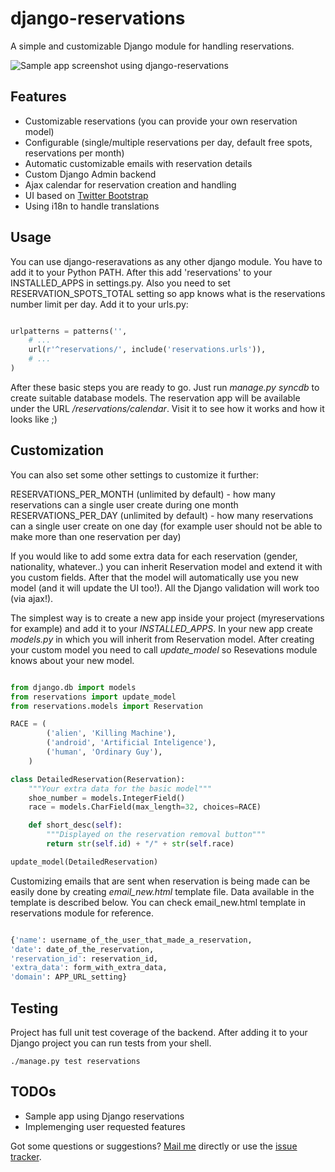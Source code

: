 django-reservations
===================

A simple and customizable Django module for handling reservations. 

![Sample app screenshot using django-reservations](django-reservations/screen1.jpg)

Features
--------

 * Customizable reservations (you can provide your own reservation model)
 * Configurable (single/multiple reservations per day, default free spots, reservations per month)
 * Automatic customizable emails with reservation details
 * Custom Django Admin backend
 * Ajax calendar for reservation creation and handling
 * UI based on [Twitter Bootstrap](http://twitter.github.com/bootstrap/)
 * Using i18n to handle translations

Usage
-----

You can use django-reseravations as any other django module. You have to add it to your Python PATH. After this add 'reservations' to your INSTALLED_APPS in settings.py. Also you need to set RESERVATION_SPOTS_TOTAL setting so app knows what is the reservations number limit per day. Add it to your urls.py:

```python

urlpatterns = patterns('',
    # ...
    url(r'^reservations/', include('reservations.urls')),
    # ...
)

````

After these basic steps you are ready to go. Just run *manage.py syncdb* to create suitable database models. The reservation app will be available under the URL */reservations/calendar*. Visit it to see how it works and how it looks like ;)

Customization
------------

You can also set some other settings to customize it further:

RESERVATIONS_PER_MONTH (unlimited by default) - how many reservations can a single user create during one month
RESERVATIONS_PER_DAY (unlimited by default) - how many reservations can a single user create on one day (for example user should not be able to make more than one reservation per day)

If you would like to add some extra data for each reservation (gender, nationality, whatever..) you can inherit Reservation model and extend it with you custom fields. After that the model will automatically use you new model (and it will update the UI too!). All the Django validation will work too (via ajax!).

The simplest way is to create a new app inside your project (myreservations for example) and add it to your *INSTALLED_APPS*. In your new app create *models.py* in which you will inherit from Reservation model. After creating your custom model you need to call *update_model* so Resevations module knows about your new model. 

```python

from django.db import models
from reservations import update_model
from reservations.models import Reservation

RACE = (
        ('alien', 'Killing Machine'),
        ('android', 'Artificial Inteligence'),
        ('human', 'Ordinary Guy'),
    )

class DetailedReservation(Reservation):
    """Your extra data for the basic model"""
    shoe_number = models.IntegerField()
    race = models.CharField(max_length=32, choices=RACE)

    def short_desc(self):
        """Displayed on the reservation removal button"""
        return str(self.id) + "/" + str(self.race)

update_model(DetailedReservation)

```


Customizing emails that are sent when reservation is being made can be easily done by creating *email_new.html* template file. Data available in the template is described below. You can check email_new.html template in reservations module for reference.

```python

{'name': username_of_the_user_that_made_a_reservation,
'date': date_of_the_reservation,
'reservation_id': reservation_id,
'extra_data': form_with_extra_data,
'domain': APP_URL_setting}

```


Testing
-------

Project has full unit test coverage of the backend. After adding it to your Django project you can run tests from your shell.

    ./manage.py test reservations


TODOs
-----

 * Sample app using Django reservations
 * Implemenging user requested features

Got some questions or suggestions? [Mail me](mailto:bkobos+ghdr@extensa.pl) directly or use the [issue tracker](django-reservations/issues).